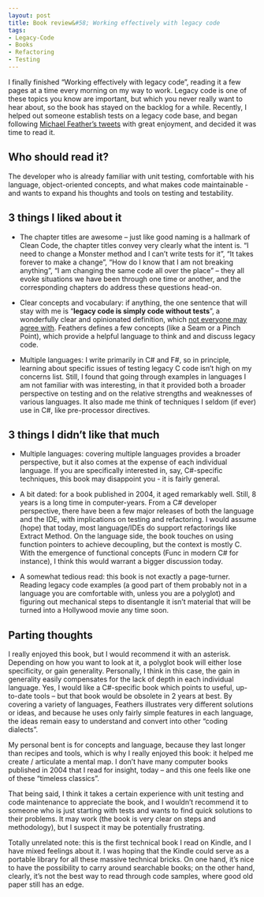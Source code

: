 ```yaml
---
layout: post
title: Book review&#58; Working effectively with legacy code
tags:
- Legacy-Code
- Books
- Refactoring
- Testing
---
```


I finally finished “Working effectively with legacy code”, reading it a few pages at a time every morning on my way to work. Legacy code is one of these topics you know are important, but which you never really want to hear about, so the book has stayed on the backlog for a while. Recently, I helped out someone establish tests on a legacy code base, and began following [Michael Feather’s tweets](https://twitter.com/#!/mfeathers) with great enjoyment, and decided it was time to read it.  

## Who should read it?  

The developer who is already familiar with unit testing, comfortable with his language, object-oriented concepts, and what makes code maintainable - and wants to expand his thoughts and tools on testing and testability.  

## 3 things I liked about it     

* The chapter titles are awesome – just like good naming is a hallmark of Clean Code, the chapter titles convey very clearly what the intent is. “I need to change a Monster method and I can’t write tests for it”, “It takes forever to make a change”, “How do I know that I am not breaking anything”, “I am changing the same code all over the place” – they all evoke situations we have been through one time or another, and the corresponding chapters do address these questions head-on.     

* Clear concepts and vocabulary: if anything, the one sentence that will stay with me is “**legacy code is simply code without tests**”, a wonderfully clear and opinionated definition, which [not everyone may agree with](http://stackoverflow.com/questions/479596/what-makes-code-legacy). Feathers defines a few concepts (like a Seam or a Pinch Point), which provide a helpful language to think and and discuss legacy code.    

* Multiple languages: I write primarily in C# and F#, so in principle, learning about specific issues of testing legacy C code isn’t high on my concerns list. Still, I found that going through examples in languages I am not familiar with was interesting, in that it provided both a broader perspective on testing and on the relative strengths and weaknesses of various languages. It also made me think of techniques I seldom (if ever) use in C#, like pre-processor directives.    

## 3 things I didn’t like that much     

* Multiple languages: covering multiple languages provides a broader perspective, but it also comes at the expense of each individual language. If you are specifically interested in, say, C#-specific techniques, this book may disappoint you - it is fairly general.    

* A bit dated: for a book published in 2004, it aged remarkably well. Still, 8 years is a long time in computer-years. From a C# developer perspective, there have been a few major releases of both the language and the IDE, with implications on testing and refactoring. I would assume (hope) that today, most language/IDEs do support refactorings like Extract Method. On the language side, the book touches on using function pointers to achieve decoupling, but the context is mostly C. With the emergence of functional concepts (Func<T> in modern C# for instance), I think this would warrant a bigger discussion today.     

* A somewhat tedious read: this book is not exactly a page-turner. Reading legacy code examples (a good part of them probably not in a language you are comfortable with, unless you are a polyglot) and figuring out mechanical steps to disentangle it isn’t material that will be turned into a Hollywood movie any time soon.    

## Parting thoughts  

I really enjoyed this book, but I would recommend it with an asterisk. Depending on how you want to look at it, a polyglot book will either lose specificity, or gain generality. Personally, I think in this case, the gain in generality easily compensates for the lack of depth in each individual language. Yes, I would like a C#-specific book which points to useful, up-to-date tools – but that book would be obsolete in 2 years at best. By covering a variety of languages, Feathers illustrates very different solutions or ideas, and because he uses only fairly simple features in each language, the ideas remain easy to understand and convert into other “coding dialects”.  

My personal bent is for concepts and language, because they last longer than recipes and tools, which is why I really enjoyed this book: it helped me create / articulate a mental map. I don’t have many computer books published in 2004 that I read for insight, today – and this one feels like one of these “timeless classics”.  

That being said, I think it takes a certain experience with unit testing and code maintenance to appreciate the book, and I wouldn’t recommend it to someone who is just starting with tests and wants to find quick solutions to their problems. It may work (the book is very clear on steps and methodology), but I suspect it may be potentially frustrating.  

Totally unrelated note: this is the first technical book I read on Kindle, and I have mixed feelings about it. I was hoping that the Kindle could serve as a portable library for all these massive technical bricks. On one hand, it’s nice to have the possibility to carry around searchable books; on the other hand, clearly, it’s not the best way to read through code samples, where good old paper still has an edge.
